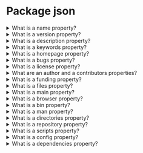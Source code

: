 # Package json

<details>
  <summary>What is a name property?</summary>

It is name of your package. The property is optional for private projects, but it is required for public projects.

Rules:

- The name must be less than or equal to 214 characters. This includes the scope for scoped packages.
- The names of scoped packages can begin with a dot or an underscore.
- New packages must not have uppercase letters in the name.
- The name ends up being part of a URL, an argument on the command line, and a folder name. Therefore, the name can't contain any non-URL-safe characters.

[More >>](https://docs.npmjs.com/cli/v9/configuring-npm/package-json#name)

</details>

<details>
  <summary>What is a version property?</summary>

The version property contains version of a package. It is option for private projects, but it is required for public projects. Version must be parseable by node-semver, which is bundled with npm as a dependency.

[More >>](https://docs.npmjs.com/cli/v9/configuring-npm/package-json#version)

</details>

<details>
  <summary>What is a description property?</summary>

Put a description in it. It's a string. This helps people discover your package, as it's listed in npm search.

[More >>](https://docs.npmjs.com/cli/v9/configuring-npm/package-json#description)

</details>

<details>
  <summary>What is a keywords property?</summary>

Put keywords in it. It's an array of strings. This helps people discover your package as it's listed in npm search.

[More >>](https://docs.npmjs.com/cli/v9/configuring-npm/package-json#keywords)

</details>

<details>
  <summary>What is a homepage property?</summary>

The url to the project homepage.

Example:

    "homepage": "https://github.com/owner/project#readme"

[More >>](https://docs.npmjs.com/cli/v9/configuring-npm/package-json#homepage)

</details>

<details>
  <summary>What is a bugs property?</summary>

The url to your project's issue tracker and / or the email address to which issues should be reported.

Example:

    {
      "url" : "https://github.com/owner/project/issues",
      "email" : "project@hostname.com"
    }

[More >>](https://docs.npmjs.com/cli/v9/configuring-npm/package-json#bugs)

</details>

<details>
  <summary>What is a license property?</summary>

You should specify a license for your package so that people know how they are permitted to use it, and any restrictions you're placing on it.

Examples:

    {
      "license" : "BSD-3-Clause"
    }

    {
      "license" : {
        "type" : "ISC",
        "url" : "https://opensource.org/licenses/ISC"
      }
    }

[More >>](https://docs.npmjs.com/cli/v9/configuring-npm/package-json#license)

</details>

<details>
  <summary>What are an author and a contributors properties?</summary>

The "author" is one person. "contributors" is an array of people. A "person" is an object with a "name" field and optionally "url" and "email", like this:

    {
      "name" : "Barney Rubble",
      "email" : "b@rubble.com",
      "url" : "http://barnyrubble.tumblr.com/"
    }

Or you can shorten that all into a single string, and npm will parse it for you:

    {
      "author": "Barney Rubble <b@rubble.com> (http://barnyrubble.tumblr.com/)"
    }

[More >>](https://docs.npmjs.com/cli/v9/configuring-npm/package-json#people-fields-author-contributors)

</details>

<details>
  <summary>What is a funding property?</summary>

It is possible to specify an object containing a URL that provides up-to-date information about ways to help fund development of your package, or a string URL, or an array of these:

    "funding": [
      {
        "type" : "individual",
        "url" : "http://example.com/donate"
      },
      "http://example.com/donateAlso",
      {
        "type" : "patreon",
        "url" : "https://www.patreon.com/my-account"
      }
    ]

[More >>](https://docs.npmjs.com/cli/v9/configuring-npm/package-json#funding)

</details>

<details>
  <summary>What is a files property?</summary>

The optional files field is an array of file patterns that describes the entries to be included when your package is installed as a dependency. File patterns follow a similar syntax to .gitignore, but reversed: including a file, directory, or glob pattern (*, **/*, and such) will make it so that file is included in the tarball when it's packed. Omitting the field will make it default to ["*"], which means it will include all files.

[More >>](https://docs.npmjs.com/cli/v9/configuring-npm/package-json#files)

</details>

<details>
  <summary>What is a main property?</summary>

The main field is a module ID that is the primary entry point to your program. If main is not set it defaults to index.js in the package's root folder.

[More >>](https://docs.npmjs.com/cli/v9/configuring-npm/package-json#main)

</details>

<details>
  <summary>What is a browser property?</summary>

If a module is meant to be used client-side the browser field should be used instead of the main field. This is helpful to hint users that it might rely on primitives that aren't available in Node.js modules.

[More >>](https://docs.npmjs.com/cli/v9/configuring-npm/package-json#browser)

</details>

<details>
  <summary>What is a bin property?</summary>

To use this, supply a bin field in your package.json which is a map of command name to local file name. When this package is installed globally, that file will be either linked inside the global bins directory or a cmd (Windows Command File) will be created which executes the specified file in the bin field, so it is available to run by name or name.cmd (on Windows PowerShell). When this package is installed as a dependency in another package, the file will be linked where it will be available to that package either directly by npm exec or by name in other scripts when invoking them via npm run-script.

For example, myapp could have this:

    {
      "bin": {
        "myapp": "./cli.js"
      }
    }

[More >>](https://docs.npmjs.com/cli/v9/configuring-npm/package-json#bin)

</details>

<details>
  <summary>What is a man property?</summary>

Specify either a single file or an array of filenames to put in place for the man program to find.

If only a single file is provided, then it's installed such that it is the result from man pkgname, regardless of its actual filename. For example:

    {
      "name": "foo",
      "version": "1.2.3",
      "description": "A packaged foo fooer for fooing foos",
      "main": "foo.js",
      "man": "./man/doc.1"
    }

[More >>](https://docs.npmjs.com/cli/v9/configuring-npm/package-json#man)

</details>

<details>
  <summary>What is a directories property?</summary>

The CommonJS Packages spec details a few ways that you can indicate the structure of your package using a directories object. If you look at npm's package.json, you'll see that it has directories for doc, lib, and man.

[More >>](https://docs.npmjs.com/cli/v9/configuring-npm/package-json#directories)

</details>

<details>
  <summary>What is a repository property?</summary>

Specify the place where your code lives. This is helpful for people who want to contribute. If the git repo is on GitHub, then the npm docs command will be able to find you.

Do it like this:

    {
      "repository": {
        "type": "git",
        "url": "https://github.com/npm/cli.git"
      }
    }

[More >>](https://docs.npmjs.com/cli/v9/configuring-npm/package-json#repository)

</details>

<details>
  <summary>What is a scripts property?</summary>

The "scripts" property is a dictionary containing script commands that are run at various times in the lifecycle of your package. The key is the lifecycle event, and the value is the command to run at that point.

[More >>](https://docs.npmjs.com/cli/v9/configuring-npm/package-json#scripts)

</details>

<details>
  <summary>What is a config property?</summary>

A "config" object can be used to set configuration parameters used in package scripts that persist across upgrades. For instance, if a package had the following:

    {
      "name": "foo",
      "config": {
        "port": "8080"
      }
    }

It could also have a "start" command that referenced the npm_package_config_port environment variable.

[More >>](https://docs.npmjs.com/cli/v9/configuring-npm/package-json#config)

</details>

<details>
  <summary>What is a dependencies property?</summary>

Dependencies are specified in a simple object that maps a package name to a version range. The version range is a string which has one or more space-separated descriptors. Dependencies can also be identified with a tarball or git URL.

[More >>](https://docs.npmjs.com/cli/v9/configuring-npm/package-json#dependencies)

</details>